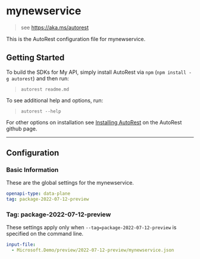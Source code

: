 # mynewservice

> see https://aka.ms/autorest

This is the AutoRest configuration file for mynewservice.

## Getting Started

To build the SDKs for My API, simply install AutoRest via `npm` (`npm install -g autorest`) and then run:

> `autorest readme.md`

To see additional help and options, run:

> `autorest --help`

For other options on installation see [Installing AutoRest](https://aka.ms/autorest/install) on the AutoRest github page.

---

## Configuration

### Basic Information

These are the global settings for the mynewservice.

```yaml
openapi-type: data-plane
tag: package-2022-07-12-preview
```

### Tag: package-2022-07-12-preview

These settings apply only when `--tag=package-2022-07-12-preview` is specified on the command line.

```yaml $(tag) == 'package-2022-07-12-preview'
input-file:
  - Microsoft.Demo/preview/2022-07-12-preview/mynewservice.json
```
